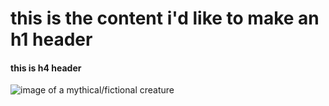 # this is the content i'd like to make an h1 header
#### this is h4 header
![image of a mythical/fictional creature](https://octodex.github.com/images/yaktocat.png)
